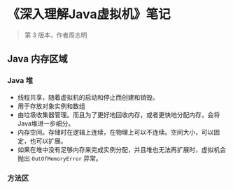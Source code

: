 # 《深入理解Java虚拟机》笔记

> 第 3 版本，作者周志明

## Java 内存区域

### Java 堆

* 线程共享，随着虚拟机的启动和停止而创建和销毁。
* 用于存放对象实例和数组
* 由垃圾收集器管理。而且为了更好地回收内存，或者更快地分配内存，会将Java堆进一步细分。
* 内存空间。存储时在逻辑上连续，在物理上可以不连续。空间大小，可以固定，也可以扩展。
* 如果在堆中没有足够内存来完成实例分配，并且堆也无法再扩展时，虚拟机会抛出 `OutOfMemoryError` 异常。

### 方法区

